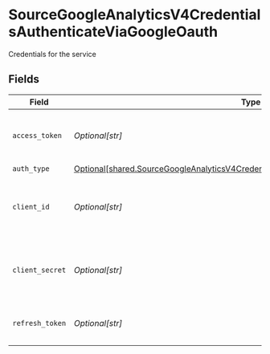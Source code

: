 # SourceGoogleAnalyticsV4CredentialsAuthenticateViaGoogleOauth

Credentials for the service


## Fields

| Field                                                                                                                                                                                    | Type                                                                                                                                                                                     | Required                                                                                                                                                                                 | Description                                                                                                                                                                              |
| ---------------------------------------------------------------------------------------------------------------------------------------------------------------------------------------- | ---------------------------------------------------------------------------------------------------------------------------------------------------------------------------------------- | ---------------------------------------------------------------------------------------------------------------------------------------------------------------------------------------- | ---------------------------------------------------------------------------------------------------------------------------------------------------------------------------------------- |
| `access_token`                                                                                                                                                                           | *Optional[str]*                                                                                                                                                                          | :heavy_minus_sign:                                                                                                                                                                       | Access Token for making authenticated requests.                                                                                                                                          |
| `auth_type`                                                                                                                                                                              | [Optional[shared.SourceGoogleAnalyticsV4CredentialsAuthenticateViaGoogleOauthAuthType]](undefined/models/shared/sourcegoogleanalyticsv4credentialsauthenticateviagoogleoauthauthtype.md) | :heavy_minus_sign:                                                                                                                                                                       | N/A                                                                                                                                                                                      |
| `client_id`                                                                                                                                                                              | *Optional[str]*                                                                                                                                                                          | :heavy_check_mark:                                                                                                                                                                       | The Client ID of your Google Analytics developer application.                                                                                                                            |
| `client_secret`                                                                                                                                                                          | *Optional[str]*                                                                                                                                                                          | :heavy_check_mark:                                                                                                                                                                       | The Client Secret of your Google Analytics developer application.                                                                                                                        |
| `refresh_token`                                                                                                                                                                          | *Optional[str]*                                                                                                                                                                          | :heavy_check_mark:                                                                                                                                                                       | The token for obtaining a new access token.                                                                                                                                              |